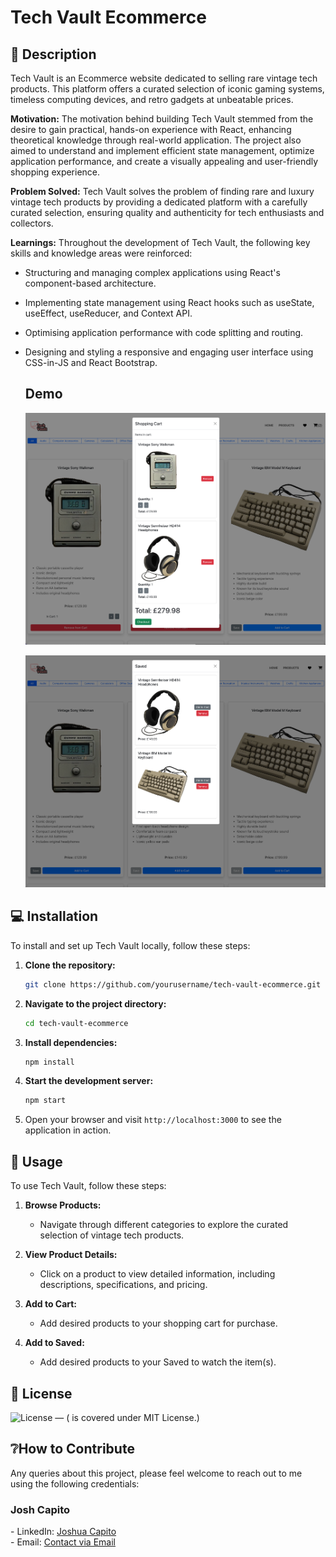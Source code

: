 # Tech Vault Ecommerce

## 📝 **Description**

Tech Vault is an Ecommerce website dedicated to selling rare vintage tech products. This platform offers a curated selection of iconic gaming systems, timeless computing devices, and retro gadgets at unbeatable prices.

**Motivation:**
The motivation behind building Tech Vault stemmed from the desire to gain practical, hands-on experience with React, enhancing theoretical knowledge through real-world application. The project also aimed to understand and implement efficient state management, optimize application performance, and create a visually appealing and user-friendly shopping experience.

**Problem Solved:**
Tech Vault solves the problem of finding rare and luxury vintage tech products by providing a dedicated platform with a carefully curated selection, ensuring quality and authenticity for tech enthusiasts and collectors.

**Learnings:**
Throughout the development of Tech Vault, the following key skills and knowledge areas were reinforced:

- Structuring and managing complex applications using React's component-based architecture.
- Implementing state management using React hooks such as useState, useEffect, useReducer, and Context API.
- Optimising application performance with code splitting and routing.
- Designing and styling a responsive and engaging user interface using CSS-in-JS and React Bootstrap.

  ## **Demo**

  ![Adding products to Cart](src/assets/add_products_to_cart_demo.png)

  ![Adding products to Saved](src/assets/add_products_to_saved.png)

## 💻 **Installation**

To install and set up Tech Vault locally, follow these steps:

1. **Clone the repository:**
   ```bash
   git clone https://github.com/yourusername/tech-vault-ecommerce.git
   ```
2. **Navigate to the project directory:**
   ```bash
   cd tech-vault-ecommerce
   ```
3. **Install dependencies:**
   ```bash
   npm install
   ```
4. **Start the development server:**
   ```bash
   npm start
   ```
5. Open your browser and visit `http://localhost:3000` to see the application in action.

## 🚀 **Usage**

To use Tech Vault, follow these steps:

1. **Browse Products:**
   - Navigate through different categories to explore the curated selection of vintage tech products.
2. **View Product Details:**

   - Click on a product to view detailed information, including descriptions, specifications, and pricing.

3. **Add to Cart:**

   - Add desired products to your shopping cart for purchase.

4. **Add to Saved:**

   - Add desired products to your Saved to watch the item(s).

## 🪪 **License**

![License](https://img.shields.io/badge/license-MIT-green) — (<Project-Title> is covered under MIT License.)

## ❔**How to Contribute**

Any queries about this project, please feel welcome to reach out to me using the following credentials:

<h3>Josh Capito</h3>
- LinkedIn: <a href="https://linkedin.com/joshuaecapito">Joshua Capito</a>
<br />
- Email: <a href="mailto:joshuaecapito22@gmail.com">Contact via Email</a>
